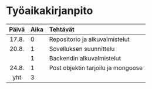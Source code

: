 # Työaikakirjanpito

| Päivä | Aika | Tehtävät  |
| :----:|:-----| :-----|
| 17.8. | 0    | Repositorio ja alkuvalmistelut |
| 20.8. | 1    | Sovelluksen suunnittelu |
|       | 1    | Backendin alkuvalmistelut |
| 24.8. | 1    | Post objektin tarjoilu ja mongoose |
| yht   | 3   | | 